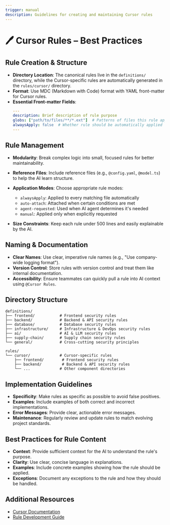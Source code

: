 ```yaml
---
trigger: manual
description: Guidelines for creating and maintaining Cursor rules
---
```


# 🖊️ Cursor Rules – Best Practices

## Rule Creation & Structure

- **Directory Location**: The canonical rules live in the `definitions/` directory, while the Cursor-specific rules are automatically generated in the `rules/cursor/` directory.
- **Format**: Use MDC (Markdown with Code) format with YAML front-matter for Cursor rules.
- **Essential Front-matter Fields**:
  ```yaml
  ---
  description: Brief description of rule purpose
  globs: ["path/to/files/**/*.ext"]  # Patterns of files this rule applies to
  alwaysApply: false  # Whether rule should be automatically applied
  ---
  ```

## Rule Management

- **Modularity**: Break complex logic into small, focused rules for better maintainability.
- **Reference Files**: Include reference files (e.g., `@config.yaml`, `@model.ts`) to help the AI learn structure.
- **Application Modes**: Choose appropriate rule modes:
  - `alwaysApply`: Applied to every matching file automatically
  - `auto-attach`: Attached when certain conditions are met
  - `agent-requested`: Used when AI agent determines it's needed
  - `manual`: Applied only when explicitly requested

- **Size Constraints**: Keep each rule under 500 lines and easily explainable by the AI.

## Naming & Documentation

- **Clear Names**: Use clear, imperative rule names (e.g., "Use company-wide logging format").
- **Version Control**: Store rules with version control and treat them like internal documentation.
- **Accessibility**: Ensure teammates can quickly pull a rule into AI context using `@Cursor Rules`.

## Directory Structure

```
definitions/
├── frontend/           # Frontend security rules
├── backend/            # Backend & API security rules
├── database/           # Database security rules
├── infrastructure/     # Infrastructure & DevOps security rules
├── ai/                 # AI & LLM security rules
├── supply-chain/       # Supply chain security rules
└── general/            # Cross-cutting security principles
```

```
rules/
└── cursor/             # Cursor-specific rules
    ├── frontend/        # Frontend security rules
    ├── backend/         # Backend & API security rules
    └── ...             # Other component directories
```

## Implementation Guidelines

- **Specificity**: Make rules as specific as possible to avoid false positives.
- **Examples**: Include examples of both correct and incorrect implementations.
- **Error Messages**: Provide clear, actionable error messages.
- **Maintenance**: Regularly review and update rules to match evolving project standards.

## Best Practices for Rule Content

- **Context**: Provide sufficient context for the AI to understand the rule's purpose.
- **Clarity**: Use clear, concise language in explanations.
- **Examples**: Include concrete examples showing how the rule should be applied.
- **Exceptions**: Document any exceptions to the rule and how they should be handled.

## Additional Resources

- [Cursor Documentation](https://docs.example.com/cursor)
- [Rule Development Guide](https://docs.example.com/cursor/rule-development)